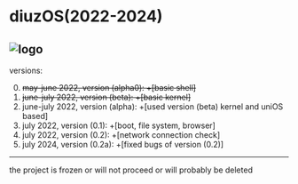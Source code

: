 # diuzOS(2022-2024)
![logo](https://github.com/multiverse1999/diuzOS/assets/77222329/77628753-ae0b-43f0-81b0-78ffae5be907)
---
versions:

0) ~~may-june 2022, version (alpha0): +[basic shell]~~
1) ~~june-july 2022, version (beta): +[basic kernel]~~
2) june-july 2022, version (alpha): +[used version (beta) kernel and uniOS based]
4) july 2022, version (0.1): +[boot, file system, browser]
5) july 2022, version (0.2): +[network connection check]
6) july 2024, version (0.2a): +[fixed bugs of version (0.2)]
---
the project is frozen or will not proceed or will probably be deleted
